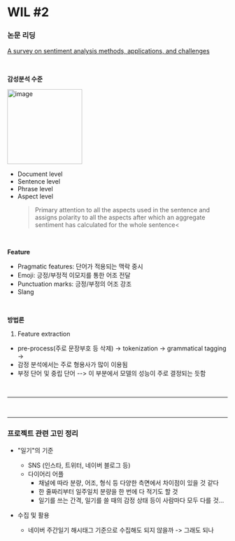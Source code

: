 # WIL #2

### 논문 리딩

[A survey on sentiment analysis methods, applications, and challenges](https://link.springer.com/article/10.1007/s10462-022-10144-1)

<br/> 

**감성분석 수준**

<img width="171" alt="image" src="https://user-images.githubusercontent.com/83004338/201917406-ce00eefd-c156-49c3-a441-1effe311bf3e.png">

- Document level
- Sentence level
- Phrase level
- Aspect level
  >Primary attention to all the aspects used in the sentence and assigns polarity to all the aspects after which an aggregate sentiment has calculated for the whole sentence< 

<br/>

**Feature**

- Pragmatic features: 단어가 적용되는 맥락 중시
- Emoji: 긍정/부정적 이모지를 통한 어조 전달
- Punctuation marks: 긍정/부정의 어조 강조
- Slang

<br/>

**방법론**

1. Feature extraction
- pre-process(주로 문장부호 등 삭제) -> tokenization -> grammatical tagging ->
- 감정 분석에서는 주로 형용사가 많이 이용됨
- 부정 단어 및 중립 단어 --> 이 부분에서 모델의 성능이 주로 결정되는 듯함


<br/>

****


<br/>

---

### 프로젝트 관련 고민 정리

- "일기"의 기준
  - SNS (인스타, 트위터, 네이버 블로그 등)
  - 다이어리 어플
    - 채널에 따라 분량, 어조, 형식 등 다양한 측면에서 차이점이 있을 것 같다
    - 한 줄짜리부터 일주일치 분량을 한 번에 다 적기도 할 것
    - 일기를 쓰는 간격, 일기를 쓸 때의 감정 상태 등이 사람마다 모두 다를 것...

- 수집 및 활용
  - 네이버 주간일기 해시태그 기준으로 수집해도 되지 않을까 -> 그래도 되나

